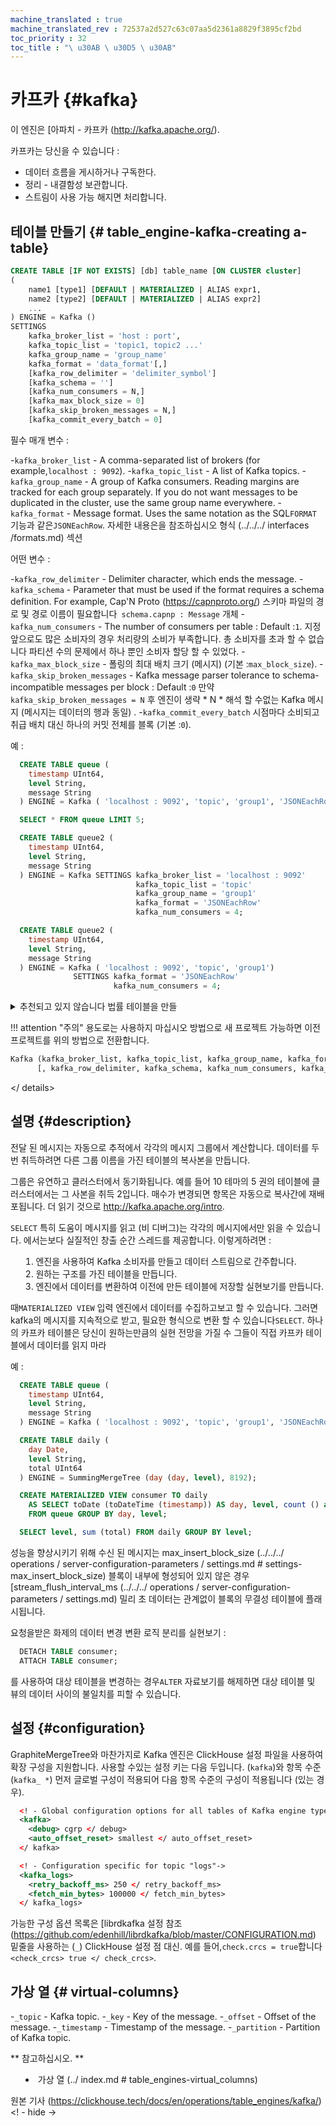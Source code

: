 ```yaml
---
machine_translated : true
machine_translated_rev : 72537a2d527c63c07aa5d2361a8829f3895cf2bd
toc_priority : 32
toc_title : "\ u30AB \ u30D5 \ u30AB"
---
```


# 카프카 {#kafka}

이 엔진은 [아파치 - 카프카 (http://kafka.apache.org/).

카프카는 당신을 수 있습니다 :

- 데이터 흐름을 게시하거나 구독한다.
- 정리 - 내결함성 보관합니다.
- 스트림이 사용 가능 해지면 처리합니다.

## 테이블 만들기 {# table_engine-kafka-creating a-table}

```sql
CREATE TABLE [IF NOT EXISTS] [db] table_name [ON CLUSTER cluster]
(
    name1 [type1] [DEFAULT | MATERIALIZED | ALIAS expr1,
    name2 [type2] [DEFAULT | MATERIALIZED | ALIAS expr2]
    ...
) ENGINE = Kafka ()
SETTINGS
    kafka_broker_list = 'host : port',
    kafka_topic_list = 'topic1, topic2 ...'
    kafka_group_name = 'group_name'
    kafka_format = 'data_format'[,]
    [kafka_row_delimiter = 'delimiter_symbol']
    [kafka_schema = '']
    [kafka_num_consumers = N,]
    [kafka_max_block_size = 0]
    [kafka_skip_broken_messages = N,]
    [kafka_commit_every_batch = 0]
```

필수 매개 변수 :

-`kafka_broker_list` - A comma-separated list of brokers (for example,`localhost : 9092`).
-`kafka_topic_list` - A list of Kafka topics.
-`kafka_group_name` - A group of Kafka consumers. Reading margins are tracked for each group separately. If you do not want messages to be duplicated in the cluster, use the same group name everywhere.
-`kafka_format` - Message format. Uses the same notation as the SQL`FORMAT` 기능과 같은`JSONEachRow`. 자세한 내용은을 참조하십시오 형식 (../../../ interfaces /formats.md) 섹션

어떤 변수 :

-`kafka_row_delimiter` - Delimiter character, which ends the message.
-`kafka_schema` - Parameter that must be used if the format requires a schema definition. For example, Cap'N Proto (https://capnproto.org/) 스키마 파일의 경로 및 경로 이름이 필요합니다` schema.capnp : Message` 개체
-`kafka_num_consumers` - The number of consumers per table : Default :`1`. 지정 앞으로도 많은 소비자의 경우 처리량의 소비가 부족합니다. 총 소비자를 초과 할 수 없습니다 파티션 수의 문제에서 하나 뿐인 소비자 할당 할 수 있었다.
-`kafka_max_block_size` - 폴링의 최대 배치 크기 (메시지) (기본 :`max_block_size`).
-`kafka_skip_broken_messages` - Kafka message parser tolerance to schema-incompatible messages per block : Default :`0` 만약`kafka_skip_broken_messages = N` 후 엔진이 생략 * N * 해석 할 수없는 Kafka 메시지 (메시지는 데이터의 행과 동일) .
-`kafka_commit_every_batch` 시점마다 소비되고 취급 배치 대신 하나의 커밋 전체를 블록 (기본 :`0`).

예 :

```sql
  CREATE TABLE queue (
    timestamp UInt64,
    level String,
    message String
  ) ENGINE = Kafka ( 'localhost : 9092', 'topic', 'group1', 'JSONEachRow');

  SELECT * FROM queue LIMIT 5;

  CREATE TABLE queue2 (
    timestamp UInt64,
    level String,
    message String
  ) ENGINE = Kafka SETTINGS kafka_broker_list = 'localhost : 9092'
                            kafka_topic_list = 'topic'
                            kafka_group_name = 'group1'
                            kafka_format = 'JSONEachRow'
                            kafka_num_consumers = 4;

  CREATE TABLE queue2 (
    timestamp UInt64,
    level String,
    message String
  ) ENGINE = Kafka ( 'localhost : 9092', 'topic', 'group1')
              SETTINGS kafka_format = 'JSONEachRow'
                       kafka_num_consumers = 4;
```

<details markdown = "1">

<summary> 추천되고 있지 않습니다 법률 테이블을 만들 </ summary>

!!! attention "주의"
    용도로는 사용하지 마십시오 방법으로 새 ​​프로젝트 가능하면 이전 프로젝트를 위의 방법으로 전환합니다.

```sql
Kafka (kafka_broker_list, kafka_topic_list, kafka_group_name, kafka_format
      [, kafka_row_delimiter, kafka_schema, kafka_num_consumers, kafka_skip_broken_messages)
```

</ details>

## 설명 {#description}

전달 된 메시지는 자동으로 추적에서 각각의 메시지 그룹에서 계산합니다. 데이터를 두번 취득하려면 다른 그룹 이름을 가진 테이블의 복사본을 만듭니다.

그룹은 유연하고 클러스터에서 동기화됩니다. 예를 들어 10 테마의 5 권의 테이블에 클러스터에서는 그 사본을 취득 2입니다. 매수가 변경되면 항목은 자동으로 복사간에 재배포됩니다. 더 읽기 것으로 http://kafka.apache.org/intro.

`SELECT` 특히 도움이 메시지를 읽고 (비 디버그)는 각각의 메시지에서만 읽을 수 있습니다. 에서는보다 실질적인 창출 순간 스레드를 제공합니다. 이렇게하려면 :

1. 엔진을 사용하여 Kafka 소비자를 만들고 데이터 스트림으로 간주합니다.
2. 원하는 구조를 가진 테이블을 만듭니다.
3. 엔진에서 데이터를 변환하여 이전에 만든 테이블에 저장할 실현보기를 만듭니다.

때`MATERIALIZED VIEW` 입력 엔진에서 데이터를 수집하고보고 할 수 있습니다. 그러면 kafka의 메시지를 지속적으로 받고, 필요한 형식으로 변환 할 수 있습니다`SELECT`.
하나의 카프카 테이블은 당신이 원하는만큼의 실현 전망을 가질 수 그들이 직접 카프카 테이블에서 데이터를 읽지 마라

예 :

```sql
  CREATE TABLE queue (
    timestamp UInt64,
    level String,
    message String
  ) ENGINE = Kafka ( 'localhost : 9092', 'topic', 'group1', 'JSONEachRow');

  CREATE TABLE daily (
    day Date,
    level String,
    total UInt64
  ) ENGINE = SummingMergeTree (day (day, level), 8192);

  CREATE MATERIALIZED VIEW consumer TO daily
    AS SELECT toDate (toDateTime (timestamp)) AS day, level, count () as total
    FROM queue GROUP BY day, level;

  SELECT level, sum (total) FROM daily GROUP BY level;
```

성능을 향상시키기 위해 수신 된 메시지는 max_insert_block_size (../../../ operations / server-configuration-parameters / settings.md # settings-max_insert_block_size) 블록이 내부에 형성되어 있지 않은 경우 [stream_flush_interval_ms (../../../ operations / server-configuration-parameters / settings.md) 밀리 초 데이터는 관계없이 블록의 무결성 테이블에 플래시됩니다.

요청을받은 화제의 데이터 변경 변환 로직 분리를 실현보기 :

```sql
  DETACH TABLE consumer;
  ATTACH TABLE consumer;
```

를 사용하여 대상 테이블을 변경하는 경우`ALTER` 자료보기를 해제하면 대상 테이블 및 뷰의 데이터 사이의 불일치를 피할 수 있습니다.

## 설정 {#configuration}

GraphiteMergeTree와 마찬가지로 Kafka 엔진은 ClickHouse 설정 파일을 사용하여 확장 구성을 지원합니다. 사용할 수있는 설정 키는 다음 두입니다. (`kafka`)와 항목 수준 (`kafka_ *`) 먼저 글로벌 구성이 적용되어 다음 항목 수준의 구성이 적용됩니다 (있는 경우).

```xml
  <! - Global configuration options for all tables of Kafka engine type ->
  <kafka>
    <debug> cgrp </ debug>
    <auto_offset_reset> smallest </ auto_offset_reset>
  </ kafka>

  <! - Configuration specific for topic "logs"->
  <kafka_logs>
    <retry_backoff_ms> 250 </ retry_backoff_ms>
    <fetch_min_bytes> 100000 </ fetch_min_bytes>
  </ kafka_logs>
```

가능한 구성 옵션 목록은 [librdkafka 설정 참조 (https://github.com/edenhill/librdkafka/blob/master/CONFIGURATION.md) 밑줄을 사용하는 (`_`) ClickHouse 설정 점 대신. 예를 들어,`check.crcs = true`합니다`<check_crcs> true </ check_crcs>`.

## 가상 열 {# virtual-columns}

-`_topic` - Kafka topic.
-`_key` - Key of the message.
-`_offset` - Offset of the message.
-`_timestamp` - Timestamp of the message.
-`_partition` - Partition of Kafka topic.

** 참고하십시오. **

- 가상 열 (../ index.md # table_engines-virtual_columns)

원본 기사 (https://clickhouse.tech/docs/en/operations/table_engines/kafka/) <! - hide ->
